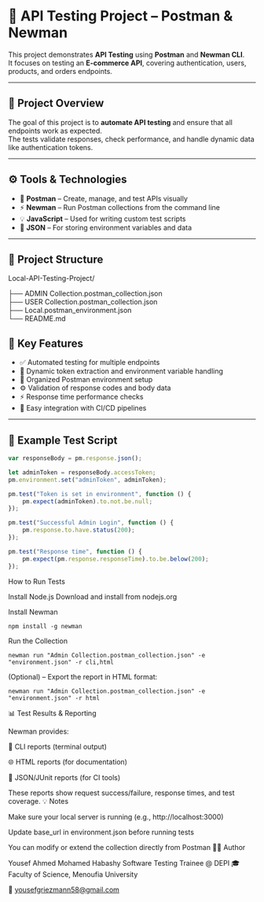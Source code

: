# 🧪 API Testing Project – Postman & Newman

This project demonstrates **API Testing** using **Postman** and **Newman CLI**.  
It focuses on testing an **E-commerce API**, covering authentication, users, products, and orders endpoints.

---

## 🚀 Project Overview

The goal of this project is to **automate API testing** and ensure that all endpoints work as expected.  
The tests validate responses, check performance, and handle dynamic data like authentication tokens.

---

## ⚙️ Tools & Technologies

- 🧰 **Postman** – Create, manage, and test APIs visually  
- ⚡ **Newman** – Run Postman collections from the command line  
- 💡 **JavaScript** – Used for writing custom test scripts  
- 📂 **JSON** – For storing environment variables and data  

---

## 📁 Project Structure

Local-API-Testing-Project/

├── ADMIN Collection.postman_collection.json   
├── USER Collection.postman_collection.json  
├── Local.postman_environment.json  
└── README.md  

## 🧠 Key Features

- ✅ Automated testing for multiple endpoints  
- 🔑 Dynamic token extraction and environment variable handling  
- 🧩 Organized Postman environment setup  
- ⚙️ Validation of response codes and body data  
- ⚡ Response time performance checks  
- 🧾 Easy integration with CI/CD pipelines  

---

## 🧰 Example Test Script

```javascript
var responseBody = pm.response.json();

let adminToken = responseBody.accessToken;
pm.environment.set("adminToken", adminToken);

pm.test("Token is set in environment", function () {
    pm.expect(adminToken).to.not.be.null;
});

pm.test("Successful Admin Login", function () {
    pm.response.to.have.status(200);
});

pm.test("Response time", function () {
    pm.expect(pm.response.responseTime).to.be.below(200);
});
```
How to Run Tests

Install Node.js
Download and install from nodejs.org

Install Newman

```npm install -g newman```


Run the Collection

```newman run "Admin Collection.postman_collection.json" -e "environment.json" -r cli,html```


(Optional) – Export the report in HTML format:

```newman run "Admin Collection.postman_collection.json" -e "environment.json" -r html```

📊 Test Results & Reporting

Newman provides:

🧾 CLI reports (terminal output)

🌐 HTML reports (for documentation)

🧪 JSON/JUnit reports (for CI tools)

These reports show request success/failure, response times, and test coverage.
💡 Notes

Make sure your local server is running (e.g., http://localhost:3000)

Update base_url in environment.json before running tests

You can modify or extend the collection directly from Postman
👨‍💻 Author

Yousef Ahmed Mohamed Habashy
Software Testing Trainee @ DEPI
🎓 Faculty of Science, Menoufia University

📧 yousefgriezmann58@gmail.com
